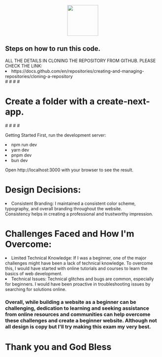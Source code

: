 <div id="header" align="center">
  <img src="https://media.giphy.com/media/M9gbBd9nbDrOTu1Mqx/giphy.gif" width="100"/>
</div>

<h2>Steps on how to run this code.</h2>
ALL THE DETAILS IN CLONING THE REPOSITORY FROM GITHUB.
PLEASE CHECK THE LINK:
<li>https://docs.github.com/en/repositories/creating-and-managing-repositories/cloning-a-repository</li>
#
#
#
#
<h1>Create a folder with a create-next-app.</h1>
#
#
#
#


Getting Started
First, run the development server:

<li>npm run dev</li>
<li>yarn dev </li>
<li>pnpm dev</li>
<li>bun dev</li>

Open http://localhost:3000 with your browser to see the result.

<h1>Design Decisions:</h1>
<li>Consistent Branding: I maintained a consistent color scheme, typography, and overall branding throughout the website.</li>
    Consistency helps in creating a professional and trustworthy impression.

<h1>Challenges Faced and How I'm Overcome:</h1>

<li>Limited Technical Knowledge: If I was a beginner, one of the major challenges might have been a lack of technical knowledge.
To overcome this, I would have started with online tutorials and courses to learn the basics of web development. </li>
<li>Technical Issues: Technical glitches and bugs are common, especially for beginners. I would have been proactive in troubleshooting issues by searching for solutions online.</li>

<h3>Overall, while building a website as a beginner can be challenging, dedication to learning and seeking assistance from online resources and communities can help overcome these challenges and create a beginner website. Although not all design is copy but I'll try making this exam my very best.</h3>

<p align="center"><h1> Thank you and God Bless </h1></p>
